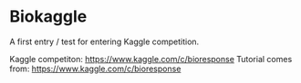 Biokaggle
=========

A first entry / test for entering Kaggle competition. 

Kaggle competiton: https://www.kaggle.com/c/bioresponse
Tutorial comes from: https://www.kaggle.com/c/bioresponse


